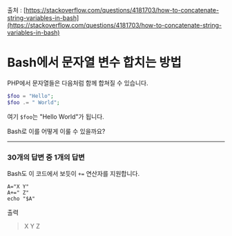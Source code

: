 출처 : [https://stackoverflow.com/questions/4181703/how-to-concatenate-string-variables-in-bash](https://stackoverflow.com/questions/4181703/how-to-concatenate-string-variables-in-bash)

# Bash에서 문자열 변수 합치는 방법

PHP에서 문자열들은 다음처럼 함께 합쳐질 수 있습니다.

```PHP
$foo = "Hello";
$foo .= " World";
```

여기 `$foo`는 "Hello World"가 됩니다.

Bash로 이를 어떻게 이룰 수 있을까요?

---

### 30개의 답변 중 1개의 답변

Bash도 이 코드에서 보듯이 `+=` 연산자를 지원합니다.

```shell
A="X Y"
A+=" Z"
echo "$A"
```

출력

> X Y Z

